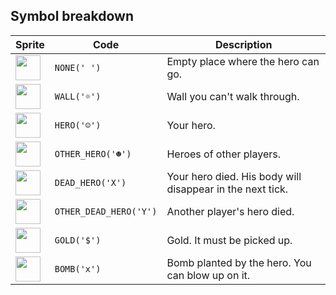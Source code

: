 <meta charset="UTF-8">

## Symbol breakdown
| Sprite | Code | Description |
| -------- | -------- | -------- |
|<img src="https://github.com/codenjoyme/codenjoy/raw/master/CodingDojo/games/sample/src/main/webapp/resources/sprite/sample/none.png" style="width:40px;" /> | `NONE(' ')` | Empty place where the hero can go. | 
|<img src="https://github.com/codenjoyme/codenjoy/raw/master/CodingDojo/games/sample/src/main/webapp/resources/sprite/sample/wall.png" style="width:40px;" /> | `WALL('☼')` | Wall you can't walk through. | 
|<img src="https://github.com/codenjoyme/codenjoy/raw/master/CodingDojo/games/sample/src/main/webapp/resources/sprite/sample/hero.png" style="width:40px;" /> | `HERO('☺')` | Your hero. | 
|<img src="https://github.com/codenjoyme/codenjoy/raw/master/CodingDojo/games/sample/src/main/webapp/resources/sprite/sample/other_hero.png" style="width:40px;" /> | `OTHER_HERO('☻')` | Heroes of other players. | 
|<img src="https://github.com/codenjoyme/codenjoy/raw/master/CodingDojo/games/sample/src/main/webapp/resources/sprite/sample/dead_hero.png" style="width:40px;" /> | `DEAD_HERO('X')` | Your hero died. His body will disappear in the next tick. | 
|<img src="https://github.com/codenjoyme/codenjoy/raw/master/CodingDojo/games/sample/src/main/webapp/resources/sprite/sample/other_dead_hero.png" style="width:40px;" /> | `OTHER_DEAD_HERO('Y')` | Another player's hero died. | 
|<img src="https://github.com/codenjoyme/codenjoy/raw/master/CodingDojo/games/sample/src/main/webapp/resources/sprite/sample/gold.png" style="width:40px;" /> | `GOLD('$')` | Gold. It must be picked up. | 
|<img src="https://github.com/codenjoyme/codenjoy/raw/master/CodingDojo/games/sample/src/main/webapp/resources/sprite/sample/bomb.png" style="width:40px;" /> | `BOMB('x')` | Bomb planted by the hero. You can blow up on it. | 
